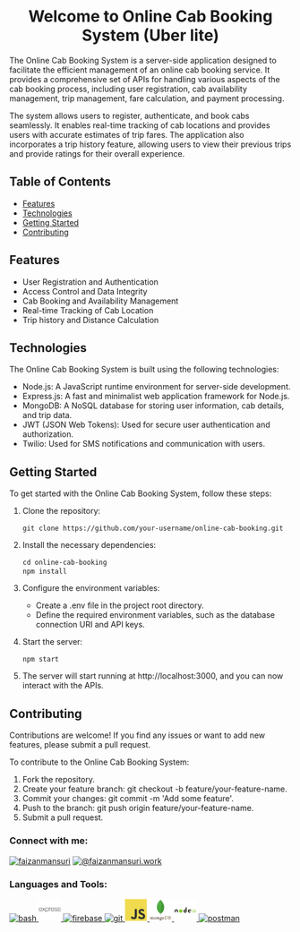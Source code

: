 <h1 align="center">Welcome to Online Cab Booking System
(Uber lite)</h1>

The Online Cab Booking System is a server-side application designed to facilitate the efficient management of an online cab booking service. It provides a comprehensive set of APIs for handling various aspects of the cab booking process, including user registration, cab availability management, trip management, fare calculation, and payment processing.

The system allows users to register, authenticate, and book cabs seamlessly. It enables real-time tracking of cab locations and provides users with accurate estimates of trip fares. The application also incorporates a trip history feature, allowing users to view their previous trips and provide ratings for their overall experience.

## Table of Contents
- [Features](#features)
- [Technologies](#technologies)
- [Getting Started](#getting-started)
- [Contributing](#contributing)

## Features
- User Registration and Authentication
- Access Control and Data Integrity
- Cab Booking and Availability Management
- Real-time Tracking of Cab Location
- Trip history and Distance Calculation

## Technologies
The Online Cab Booking System is built using the following technologies:

- Node.js: A JavaScript runtime environment for server-side development.
- Express.js: A fast and minimalist web application framework for Node.js.
- MongoDB: A NoSQL database for storing user information, cab details, and trip data.
- JWT (JSON Web Tokens): Used for secure user authentication and authorization.
- Twilio: Used for SMS notifications and communication with users.

## Getting Started
To get started with the Online Cab Booking System, follow these steps:

1. Clone the repository:
   
   ```
   git clone https://github.com/your-username/online-cab-booking.git
   ```
2. Install the necessary dependencies:
   ```
   cd online-cab-booking
   npm install
   ```
3. Configure the environment variables:
   - Create a .env file in the project root directory.
   - Define the required environment variables, such as the database connection URI and API keys.
4. Start the server:
   ```
   npm start
   ```
5. The server will start running at http://localhost:3000, and you can now interact with the APIs.

## Contributing
Contributions are welcome! If you find any issues or want to add new features, please submit a pull request.

To contribute to the Online Cab Booking System:
1. Fork the repository.
2. Create your feature branch: git checkout -b feature/your-feature-name.
3. Commit your changes: git commit -m 'Add some feature'.
4. Push to the branch: git push origin feature/your-feature-name.
5. Submit a pull request.
   
<h3 align="left">Connect with me:</h3>
<p align="left">
<a href="https://linkedin.com/in/faizanmansuri" target="blank"><img align="center" src="https://raw.githubusercontent.com/rahuldkjain/github-profile-readme-generator/master/src/images/icons/Social/linked-in-alt.svg" alt="faizanmansuri" height="30" width="40" /></a>
<a href="https://medium.com/@faizanmansuri.work" target="blank"><img align="center" src="https://raw.githubusercontent.com/rahuldkjain/github-profile-readme-generator/master/src/images/icons/Social/medium.svg" alt="@faizanmansuri.work" height="30" width="40" /></a>
</p>

<h3 align="left">Languages and Tools:</h3>
<p align="left"> <a href="https://www.gnu.org/software/bash/" target="_blank" rel="noreferrer"> <img src="https://www.vectorlogo.zone/logos/gnu_bash/gnu_bash-icon.svg" alt="bash" width="40" height="40"/> </a><a href="https://expressjs.com" target="_blank" rel="noreferrer"> <img src="https://raw.githubusercontent.com/devicons/devicon/master/icons/express/express-original-wordmark.svg" alt="express" width="40" height="40"/> </a> <a href="https://firebase.google.com/" target="_blank" rel="noreferrer"> <img src="https://www.vectorlogo.zone/logos/firebase/firebase-icon.svg" alt="firebase" width="40" height="40"/> </a><a href="https://git-scm.com/" target="_blank" rel="noreferrer"> <img src="https://www.vectorlogo.zone/logos/git-scm/git-scm-icon.svg" alt="git" width="40" height="40"/> </a><a href="https://developer.mozilla.org/en-US/docs/Web/JavaScript" target="_blank" rel="noreferrer"> <img src="https://raw.githubusercontent.com/devicons/devicon/master/icons/javascript/javascript-original.svg" alt="javascript" width="40" height="40"/> </a> <a href="https://www.mongodb.com/" target="_blank" rel="noreferrer"> <img src="https://raw.githubusercontent.com/devicons/devicon/master/icons/mongodb/mongodb-original-wordmark.svg" alt="mongodb" width="40" height="40"/> </a> <a href="https://nodejs.org" target="_blank" rel="noreferrer"> <img src="https://raw.githubusercontent.com/devicons/devicon/master/icons/nodejs/nodejs-original-wordmark.svg" alt="nodejs" width="40" height="40"/> </a> <a href="https://postman.com" target="_blank" rel="noreferrer"> <img src="https://www.vectorlogo.zone/logos/getpostman/getpostman-icon.svg" alt="postman" width="40" height="40"/> </a></p>

